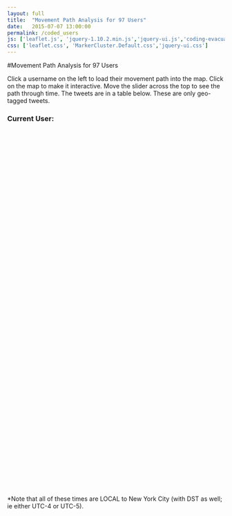 ```yaml
---
layout: full
title:  "Movement Path Analysis for 97 Users"
date:   2015-07-07 13:00:00
permalink: /coded_users
js: ['leaflet.js', 'jquery-1.10.2.min.js','jquery-ui.js','coding-evacuators.js', 'd3.min.js', 'leaflet.SliderControl.min.js', 'leaflet.markercluster.js','moment.min.js', 'moment-timezone-with-data-2010-2020.min.js']
css: ['leaflet.css', 'MarkerCluster.Default.css','jquery-ui.css']
---
```


#Movement Path Analysis for 97 Users

Click a username on the left to load their movement path into the map. Click on the map to make it interactive.  Move the slider across the top to see the path through time.  The tweets are in a table below. These are only geo-tagged tweets.

<h3>Current User: <span id='current_user'></span></h3>

<ul id="user_list" style="float:left;width:15%;list-style-type:none; margin:0; padding:0;height:800px;overflow:scroll;margin-top:30px;"></ul>

<div id="leaflet-slider"></div>
<div id="map" style="width:80%; height:800px;margin-left:5%;"></div>

<table id="tweet_texts"></table>

*Note that all of these times are LOCAL to New York City (with DST as well; ie either UTC-4 or UTC-5).
